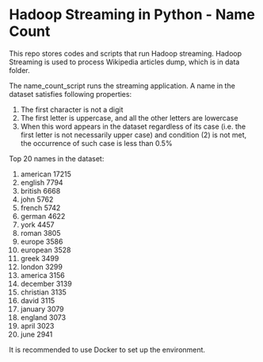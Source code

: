 # Hadoop Streaming in Python - Name Count

This repo stores codes and scripts that run Hadoop streaming. Hadoop Streaming is used to process Wikipedia articles dump, which is in data folder. 

The name_count_script runs the streaming application. A name in the dataset satisfies following properties:
1. The first character is not a digit
2. The first letter is uppercase, and all the other letters are lowercase
3. When this word appears in the dataset regardless of its case (i.e. the first letter is not necessarily upper case) and condition (2) is not met, the occurrence of such case is less than 0.5%

Top 20 names in the dataset:

1. american	17215
2. english	7794
3. british	6668
4. john	5762
5. french	5742
6. german	4622
7. york	4457
8. roman	3805
9. europe	3586
10. european	3528
11. greek	3499
12. london	3299
13. america	3156
14. december	3139
15. christian	3135
16. david	3115
17. january	3079
18. england	3073
19. april	3023
20. june	2941 

It is recommended to use Docker to set up the environment. 
